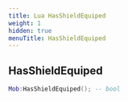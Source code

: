 ```yaml
---
title: Lua HasShieldEquiped
weight: 1
hidden: true
menuTitle: HasShieldEquiped
---
```

## HasShieldEquiped
```lua
Mob:HasShieldEquiped(); -- bool
```
